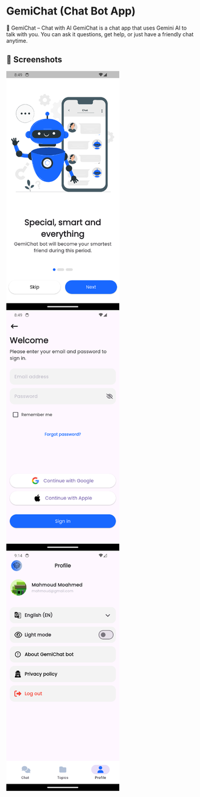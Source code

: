 # GemiChat (Chat Bot App)

🧠 GemiChat – Chat with AI
GemiChat is a chat app that uses Gemini AI to talk with you. You can ask it questions, get help, or just have a friendly chat anytime.

## 📱 Screenshots

<p float="left">
  <img src="assets/demo/pic2.png" width="300" />
  <img src="assets/demo/pic4.png" width="300" />
  <img src="assets/demo/pic8.png" width="300" />
</p>

<!-- ### 🏠 Onboarding
![Home Screen](assets/demo/pic2.png)

### 🏠 Login
![Home Screen](assets/demo/pic4.png)

### 👤 Profile Screen
![Profile Screen](assets/demo/pic8.png) -->
